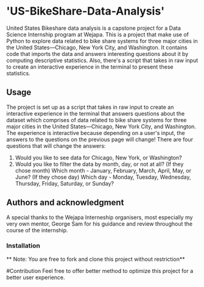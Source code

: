 # 'US-BikeShare-Data-Analysis'
United States Bikeshare data analysis is a capstone project for a Data Science Internship program at Wejapa. 
This is a project that make use of Python to explore data related to bike share systems for three major cities in the United States—Chicago, New York City,
 and Washington. It contains code that imports the data and answers interesting questions about it by computing 
descriptive statistics. Also, there's a script that takes in raw input to create an interactive experience in the 
terminal to present these statistics.

## Usage
The project is set up as a script that takes in raw input to create an interactive
experience in the terminal that answers questions about the dataset which comprises of  data related to bike share systems for
three major cities in the United States—Chicago, New York City, and Washington.
The experience is interactive because depending on a user's input, the answers to the questions on the previous
page will change! There are four questions that will change the answers:
1. Would you like to see data for Chicago, New York, or Washington?
2. Would you like to filter the data by month, day, or not at all?
(If they chose month) Which month - January, February, March, April, May, or June?
(If they chose day) Which day - Monday, Tuesday, Wednesday, Thursday, Friday, Saturday, or
Sunday?

## Authors and acknowledgment
A special thanks to the Wejapa Interneship organisers, most especially my very own mentor, George Sam for his guidance
and review throughout the course of the internship. 

### Installation
** Note: You are free to fork and clone this project without restriction**

#Contribution
Feel free to offer better method to optimize this project for a better user experience.